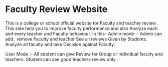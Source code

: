 # Faculty Review Website

This is a college or school official website for Faculty and teacher review . 
This side help you to Improve faculty performance and also Analyze each and every teacher and Faculty behaviour.
In this- 
Admin mode :- Admin can add , remove Faculty and teacher 
              See all reviews Given by Students.
              Analyze all faculty and take Decision against Faculty.

User Mode :- All student can give Review for Group or Individual faculty and teachers.
            Student can see good teachers review only .
              
